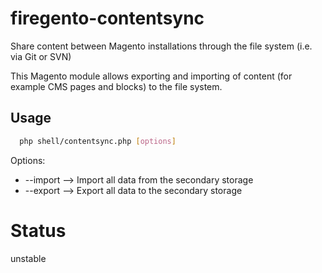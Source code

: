 firegento-contentsync
=====================

Share content between Magento installations through the file system (i.e. via Git or SVN)

This Magento module allows exporting and importing of content (for example CMS pages and blocks)
to the file system.

Usage
---

``` sh
  php shell/contentsync.php [options]
```
Options:

- --import --> Import all data from the secondary storage
- --export --> Export all data to the secondary storage



Status
=====================
unstable
